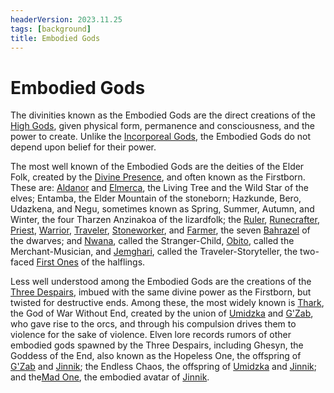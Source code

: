 ```yaml
---
headerVersion: 2023.11.25
tags: [background]
title: Embodied Gods
---
```

# Embodied Gods



The divinities known as the Embodied Gods are the direct creations of the [High Gods](<../high-gods/high-gods.md>), given physical form, permanence and consciousness, and the power to create. Unlike the [Incorporeal Gods](<../incorporeal-gods/incorporeal-gods.md>), the Embodied Gods do not depend upon belief for their power. 

The most well known of the Embodied Gods are the deities of the Elder Folk, created by the [Divine Presence](<../high-gods/divine-presence.md>), and often known as the Firstborn. These are: [Aldanor](<./aldanor.md>) and [Elmerca](<./elmerca.md>), the Living Tree and the Wild Star of the elves; Entamba, the Elder Mountain of the stoneborn; Hazkunde, Bero, Udazkena, and Negu, sometimes known as Spring, Summer, Autumn, and Winter, the four Tharzen Anzinakoa of the lizardfolk; the [Ruler](<bahrazel/uzdan.md>), [Runecrafter](<bahrazel/karthel.md>), [Priest](<bahrazel/fanrukel.md>), [Warrior](<bahrazel/azar.md>), [Traveler](<bahrazel/maganna.md>), [Stoneworker](<bahrazel/tarbaka.md>), and [Farmer](<bahrazel/oshkir.md>), the seven [Bahrazel](<bahrazel/bahrazel.md>) of the dwarves; and [Nwana](<first-ones/nwana.md>), called the Stranger-Child, [Obito](<first-ones/obito.md>), called the Merchant-Musician, and [Jemghari](<first-ones/jemghari.md>), called the Traveler-Storyteller, the two-faced [First Ones](<first-ones/first-ones.md>) of the halflings.

Less well understood among the Embodied Gods are the creations of the [Three Despairs](<../high-gods/three-despairs.md>), imbued with the same divine power as the Firstborn, but twisted for destructive ends. Among these, the most widely known is [Thark](<./thark.md>), the God of War Without End, created by the union of [Umidzka](<../high-gods/umidzka.md>) and [G'Zab](<../high-gods/g-zab.md>), who gave rise to the orcs, and through his compulsion drives them to violence for the sake of violence. Elven lore records rumors of other embodied gods spawned by the Three Despairs, including Ghesyn, the Goddess of the End, also known as the Hopeless One, the offspring of [G'Zab](<../high-gods/g-zab.md>) and [Jinnik](<../high-gods/jinnik.md>); the Endless Chaos, the offspring of [Umidzka](<../high-gods/umidzka.md>) and [Jinnik](<../high-gods/jinnik.md>); and the[Mad One](<./mad-one.md>), the embodied avatar of [Jinnik](<../high-gods/jinnik.md>).
